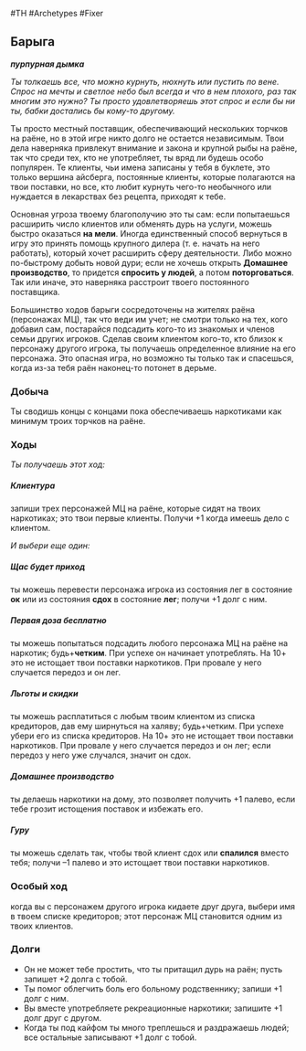 #TH #Archetypes #Fixer 

## Барыга
***пурпурная дымка***

*Ты толкаешь все, что можно курнуть, нюхнуть или пустить по вене. Спрос на мечты и светлое небо был всегда и что в нем плохого, раз так многим это нужно? Ты просто удовлетворяешь этот спрос и если бы ни ты, бабки достались бы кому-то другому.*

Ты просто местный поставщик, обеспечивающий нескольких торчков на раёне, но в этой игре никто долго не остается независимым. Твои дела наверняка привлекут внимание и закона и крупной рыбы на раёне, так что среди тех, кто не употребляет, ты вряд ли будешь особо популярен. Те клиенты, чьи имена записаны у тебя в буклете, это только вершина айсберга, постоянные клиенты, которые полагаются на твои поставки, но все, кто любит курнуть чего-то необычного или нуждается в лекарствах без рецепта, приходят к тебе.

Основная угроза твоему благополучию это ты сам: если попытаешься расширить число клиентов или обменять дурь на услуги, можешь быстро оказаться **на мели**. Иногда единственный способ вернуться в игру это принять помощь крупного дилера (т. е. начать на него работать), который хочет расширить сферу деятельности. Либо можно по-быстрому добыть новой дури; если не хочешь открыть **Домашнее производство**, то придется **спросить у людей**, а потом **поторговаться**. Так или иначе, это наверняка расстроит твоего постоянного поставщика.

Большинство ходов барыги сосредоточены на жителях раёна (персонажах МЦ), так что веди им учет; не смотри только на тех, кого добавил сам, постарайся подсадить кого-то из знакомых и членов семьи других игроков. Сделав своим клиентом кого-то, кто близок к персонажу другого игрока, ты получаешь определенное влияние на его персонажа. Это опасная игра, но возможно ты только так и спасешься, когда из-за тебя раён наконец-то потонет в дерьме.

### Добыча
Ты сводишь концы с концами пока обеспечиваешь наркотиками как минимум троих торчков на раёне.

### Ходы
*Ты получаешь этот ход:* 
##### Клиентура
запиши трех персонажей МЦ на раёне, которые сидят на твоих наркотиках; это твои первые клиенты. Получи +1 когда имеешь дело с клиентом.

*И выбери еще один:* 
##### Щас будет приход
ты можешь перевести персонажа игрока из состояния лег в состояние **ок** или из состояния **сдох** в состояние **лег**; получи +1 долг с ним. 

##### Первая доза бесплатно
ты можешь попытаться подсадить любого персонажа МЦ на раёне на наркотик; будь+**четким**. При успехе он начинает употреблять. На 10+ это не истощает твои поставки наркотиков. При провале у него случается передоз и он лег. 

##### Льготы и скидки
ты можешь расплатиться с любым твоим клиентом из списка кредиторов, дав ему ширнуться на халяву; будь+четким. При успехе убери его из списка кредиторов. На 10+ это не истощает твои поставки наркотиков. При провале у него случается передоз и он лег; если передоз у него уже случался, значит он сдох. 

##### Домашнее производство
ты делаешь наркотики на дому, это позволяет получить +1 палево, если тебе грозит истощения поставок и избежать его.

##### Гуру
ты можешь сделать так, чтобы твой клиент сдох или **спалился** вместо тебя; получи –1 палево и это истощает твои поставки наркотиков.

### Особый ход
когда вы с персонажем другого игрока кидаете друг друга, выбери имя в твоем списке кредиторов; этот персонаж МЦ становится одним из твоих клиентов.

### Долги
- Он не может тебе простить, что ты притащил дурь на раён; пусть запишет +2 долга с тобой. 
- Ты помог облегчить боль его больному родственнику; запиши +1 долг с ним. 
- Вы вместе употребляете рекреационные наркотики; запишите +1 долг друг с другом. 
- Когда ты под кайфом ты много треплешься и раздражаешь людей; все остальные записывают +1 долг с тобой.